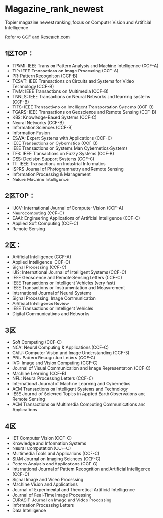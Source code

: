 # Magazine_rank_newest
Topier magazine newest ranking, focus on Computer Vision and Artificial Intelligence

Refer to [CCF](https://www.ccf.org.cn/Academic_Evaluation/AI/) and [Research.com](http://www.guide2research.com/journals/)

## 1区TOP：
- TPAMI: IEEE Trans on Pattern Analysis and Machine Intelligence (CCF-A)
- TIP: IEEE Transactions on Image Processing (CCF-A)
- PR: Pattern Recognition (CCF-B)
- TCSVT: IEEE Transactions on Circuits and Systems for Video Technology (CCF-B)
- TMM: IEEE Transactions on Multimedia (CCF-B)
- TNNLS: IEEE Transactions on Neural Networks and learning systems (CCF-B)
- TITS: IEEE Transactions on Intelligent Transportation Systems (CCF-B)
- TGARS: IEEE Transactions on Geoscience and Remote Sensing (CCF-B)
- KBS: Knowledge-Based Systems (CCF-C)
- Neural Networks (CCF-B)
- Information Sciences (CCF-B)
- Information Fusion
- ESWA: Expert Systems with Applications (CCF-C)
- IEEE Transactions on Cybernetics (CCF-B)
- IEEE Transactions on Systems Man Cybernetics-Systems
- TFS: IEEE Transactions on Fuzzy Systems (CCF-B)
- DSS: Decision Support Systems (CCF-C)
- TII: IEEE Transactions on Industrial Informatics
- ISPRS Journal of Photogrammetry and Remote Sensing
- Information Processing & Management
- Nature Machine Intelligence

## 2区TOP：
- IJCV: International Journal of Computer Vision (CCF-A)
- Neurocomputing (CCF-C)
- EAAI: Engineering Applications of Artificial Intelligence (CCF-C)
- Applied Soft Computing (CCF-C)
- Remote Sensing

## 2区：
- Artificial Intelligence (CCF-A)
- Applied Intelligence (CCF-C)
- Signal Processing (CCF-C)
- IJIS: International Journal of Intelligent Systems (CCF-C)
- IEEE Geoscience and Remote Sensing Letters (CCF-C)
- IEEE Transactions on Intelligent Vehicles (very fast)
- IEEE Transactions on Instrumentation and Measurement
- International Journal of Neural Systems
- Signal Processing: Image Communication
- Artificial Intelligence Review
- IEEE Transactions on Intelligent Vehicles
- Digital Communications and Networks

## 3区
- Soft Computing (CCF-C)
- NCA: Neural Computing & Applications (CCF-C)
- CVIU: Computer Vision and Image Understanding (CCF-B)
- PRL: Pattern Recognition Letters (CCF-C)
- IVC: Image and Vision Computing (CCF-C)
- Journal of Visual Communication and Image Representation (CCF-C)
- Machine Learning (CCF-B)
- NPL: Neural Processing Letters (CCF-C)
- International Journal of Machine Learning and Cybernetics
- ACM Transactions on Intelligent Systems and Technology
- IEEE Journal of Selected Topics in Applied Earth Observations and Remote Sensing
- ACM Transactions on Multimedia Computing Communications and Applications

## 4区
- IET Computer Vision (CCF-C)
- Knowledge and Information Systems
- Neural Computation (CCF-C)
- Multimedia Tools and Applications (CCF-C)
- SIAM Journal on Imaging Sciences (CCF-C)
- Pattern Analysis and Applications (CCF-C)
- International Journal of Pattern Recognition and Artificial Intelligence (CCF-C)
- Signal Image and Video Processing
- Machine Vision and Applications
- Journal of Experimental and Theoretical Artificial Intelligence
- Journal of Real-Time Image Processing
- EURASIP Journal on Image and Video Processing
- Information Processing Letters
- Data Intelligence
